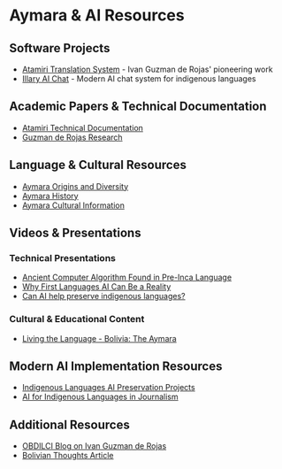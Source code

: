 # Aymara & AI Resources

## Software Projects
- [Atamiri Translation System](http://www.atamiri.cc/en/AtamiriSolution/History/index.html) - Ivan Guzman de Rojas' pioneering work
- [Illary AI Chat](https://www.youtube.com/watch?v=yoOYqHnPlcM) - Modern AI chat system for indigenous languages

## Academic Papers & Technical Documentation
- [Atamiri Technical Documentation](https://mt-archive.net/90/BCS-22-1994-Stanton.pdf)
- [Guzman de Rojas Research](https://aclanthology.org/www.mt-archive.info/Guzman-2006.pdf)

## Language & Cultural Resources
- [Aymara Origins and Diversity](https://lingweb.eva.mpg.de/quechua/Eng/Sounds/Aymara/AymaraOriginsAndDiversity.htm)
- [Aymara History](https://aymara.org/webarchives/www2002/english/histo.php)
- [Aymara Cultural Information](https://www.folklore.earth/culture/aymara/)

## Videos & Presentations
### Technical Presentations
- [Ancient Computer Algorithm Found in Pre-Inca Language](https://www.youtube.com/watch?v=EXxauprYQEA)
- [Why First Languages AI Can Be a Reality](https://www.youtube.com/watch?v=Omp3X-FXdLs)
- [Can AI help preserve indigenous languages?](https://www.youtube.com/watch?v=pG9oHJWdJnY)

### Cultural & Educational Content
- [Living the Language - Bolivia: The Aymara](https://www.youtube.com/watch?v=mrAFT4NbG7k)

## Modern AI Implementation Resources
- [Indigenous Languages AI Preservation Projects](https://www.youtube.com/watch?v=G3tU6VW96mE)
- [AI for Indigenous Languages in Journalism](https://www.youtube.com/watch?v=6GVoujzPSnU)

## Additional Resources
- [OBDILCI Blog on Ivan Guzman de Rojas](https://www.obdilci.org/blog/ivan-guzman-de-rojas-and-the-aymara-language/)
- [Bolivian Thoughts Article](https://bolivianthoughts.com/2012/09/03/ivan-guzman-de-rojas-the-genius-of-the-translation/)
